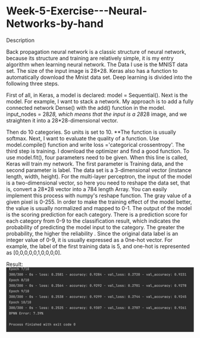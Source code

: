 # Week-5-Exercise---Neural-Networks-by-hand

Description

Back propagation neural network is a classic structure of neural network, because its structure and training are relatively simple, it is my entry algorithm when learning neural network. The Data I use is the MNIST data set. The size of the input image is 28*28. Keras also has a function to automatically download the Mnist data set. Deep learning is divided into the following three steps.

First of all, in Keras, a model is declared: model = Sequential(). Next is the model. For example, I want to stack a network. My approach is to add a fully connected network Dense() with the add() function in the model. input_nodes = 28*28, which means that the input is a 28*28 image, and we straighten it into a 28*28-dimensional vector.

Then do 10 categories. So units is set to 10. **The function is usually softmax. Next, I want to evaluate the quality of a function. Use model.compile() function and write loss ='categorical crossentropy'.
The third step is training. I download the optimizer and find a good function. To use model.fit(), four parameters need to be given. When this line is called, Keras will train my network. The first parameter is Training data, and the second parameter is label. The data set is a 3-dimensional vector (instance length, width, height). For the multi-layer perceptron, the input of the model is a two-dimensional vector, so here you need to reshape the data set, that is, convert a 28*28 vector into a 784 length Array. You can easily implement this process with numpy's reshape function. The gray value of a given pixel is 0-255. In order to make the training effect of the model better, the value is usually normalized and mapped to 0-1. The output of the model is the scoring prediction for each category. There is a prediction score for each category from 0-9 to the classification result, which indicates the probability of predicting the model input to the category. The greater the probability, the higher the reliability . Since the original data label is an integer value of 0-9, it is usually expressed as a 0ne-hot vector. For example, the label of the first training data is 5, and one-hot is represented as [0,0,0,0,0,1,0,0,0,0].

Result:
![image](https://github.com/lanxin01/Week-5-Exercise---Neural-Networks-by-hand/blob/main/neural%20network%20result.png)

